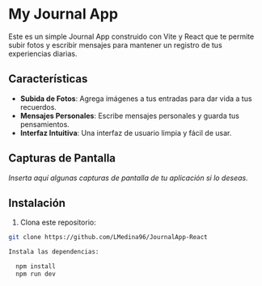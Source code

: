 # My Journal App

Este es un simple Journal App construido con Vite y React que te permite subir fotos y escribir mensajes para mantener un registro de tus experiencias diarias.

## Características

- **Subida de Fotos**: Agrega imágenes a tus entradas para dar vida a tus recuerdos.
- **Mensajes Personales**: Escribe mensajes personales y guarda tus pensamientos.
- **Interfaz Intuitiva**: Una interfaz de usuario limpia y fácil de usar.

## Capturas de Pantalla

_Inserta aquí algunas capturas de pantalla de tu aplicación si lo deseas._

## Instalación

1. Clona este repositorio:

```bash
git clone https://github.com/LMedina96/JournalApp-React

Instala las dependencias:

  npm install
  npm run dev
